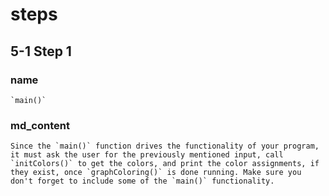 <!-- title={main()} -->

<!-- concepts={User Input, If Statements, Main, Print Statements} -->

<!--badges={Python:15,Algorithms:30}-->
# steps

## 5-1 Step 1

### name
```
`main()`
```
### md_content
```
Since the `main()` function drives the functionality of your program, it must ask the user for the previously mentioned input, call `initColors()` to get the colors, and print the color assignments, if they exist, once `graphColoring()` is done running. Make sure you don't forget to include some of the `main()` functionality.
```
